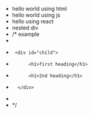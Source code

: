 - hello world using html
- hello world using js
- hello using react
- nested div
- /\* example
- <div id="parent">
-      <div id="child">
-           <h1>first heading</h1>
-           <h1>2nd heading</h1>
-       </div>
- </div>
- \*/
